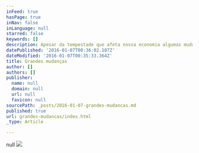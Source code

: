 ```yaml
---
inFeed: true
hasPage: true
inNav: false
inLanguage: null
starred: false
keywords: []
description: Apesar da tempestade que afeta nossa economia algumas mudanças estão chegando para mudar a perspectiva que as pessoas encaram a vida
datePublished: '2016-01-07T00:36:02.107Z'
dateModified: '2016-01-07T00:35:33.364Z'
title: Grandes mudanças
author: []
authors: []
publisher:
  name: null
  domain: null
  url: null
  favicon: null
sourcePath: _posts/2016-01-07-grandes-mudancas.md
published: true
url: grandes-mudancas/index.html
_type: Article

---
```

null
![](https://the-grid-user-content.s3-us-west-2.amazonaws.com/e012735c-a4b3-4c06-a950-967b7df08cc7.jpg)